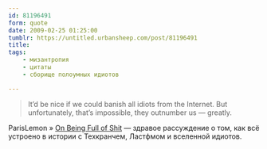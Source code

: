 ```yaml
---
id: 81196491
form: quote
date: 2009-02-25 01:25:00
tumblr: https://untitled.urbansheep.com/post/81196491
title: 
tags:
    - мизантропия
    - цитаты
    - сборище полоумных идиотов

---
```


<blockquote>
It’d be nice if we could banish all idiots from the Internet. But unfortunately, that’s impossible, they outnumber us — greatly.
</blockquote>

ParisLemon » <a href="http://parislemon.com/2009/02/on-being-full-of-shit.html">On Being Full of Shit</a> — здравое рассуждение о том, как всё устроено в истории с Техкранчем, Ластфмом и вселенной идиотов.
